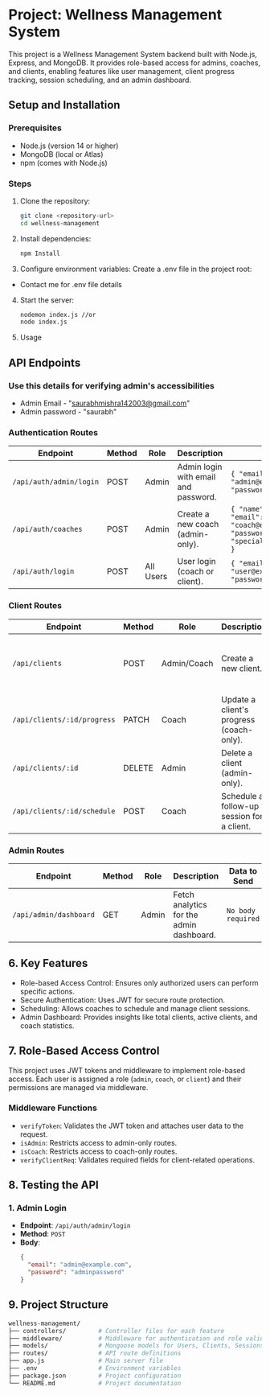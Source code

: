 
# Project: Wellness Management System

This project is a Wellness Management System backend built with Node.js, Express, and MongoDB. It provides role-based access for admins, coaches, and clients, enabling features like user management, client progress tracking, session scheduling, and an admin dashboard.

## Setup and Installation

### Prerequisites
- Node.js (version 14 or higher)
- MongoDB (local or Atlas)
- npm (comes with Node.js)

### Steps
1. Clone the repository:
   ```bash
   git clone <repository-url>
   cd wellness-management
2. Install dependencies:
    ```bash
    npm Install
3. Configure environment variables: Create a .env file in the project root:
- Contact me for .env file details 
4. Start the server:
    ```bash
    nodemon index.js //or
    node index.js
5. Usage
 ## API Endpoints
 ### Use this details for verifying admin's accessibilities
 - Admin Email - "saurabhmishra142003@gmail.com"
 - Admin password - "saurabh"

### Authentication Routes

| Endpoint               | Method | Role    | Description                                        | Data to Send                                         |
|------------------------|--------|---------|----------------------------------------------------|-----------------------------------------------------|
| `/api/auth/admin/login` | POST   | Admin   | Admin login with email and password.               | `{ "email": "admin@example.com", "password": "12345" }` |
| `/api/auth/coaches`     | POST   | Admin   | Create a new coach (admin-only).                   | `{ "name": "Coach Name", "email": "coach@example.com", "password": "12345", "specialization":"cricketer" }` |
| `/api/auth/login`       | POST   | All Users | User login (coach or client).                      | `{ "email": "user@example.com", "password": "12345" }` |

### Client Routes

| Endpoint                     | Method | Role      | Description                                             | Data to Send                                             |
|------------------------------|--------|-----------|---------------------------------------------------------|---------------------------------------------------------|
| `/api/clients`                | POST   | Admin/Coach| Create a new client.                                    | `{ "name": "Client Name", "email": "client@example.com", "phone": "1234567890", "age": 30, "goal": "Weight Loss" }` |
| `/api/clients/:id/progress`  | PATCH  | Coach     | Update a client's progress (coach-only).               | `{ "progressNotes": "Improved significantly.", "weight": 70, "bmi": 24.5 }` |
| `/api/clients/:id`           | DELETE | Admin     | Delete a client (admin-only).                          | `No body required`                                      |
| `/api/clients/:id/schedule`  | POST   | Coach     | Schedule a follow-up session for a client.             | `{ "date": "2024-12-05", "time": "10:00", "sessionType": "Follow-up" }` |

### Admin Routes

| Endpoint                     | Method | Role     | Description                                            | Data to Send                                           |
|------------------------------|--------|----------|--------------------------------------------------------|-------------------------------------------------------|
| `/api/admin/dashboard`       | GET    | Admin    | Fetch analytics for the admin dashboard.              | `No body required`                                    |

## 6. Key Features
- Role-based Access Control: Ensures only authorized users can perform specific actions.
- Secure Authentication: Uses JWT for secure route protection.
- Scheduling: Allows coaches to schedule and manage client sessions.
- Admin Dashboard: Provides insights like total clients, active clients, and coach statistics.

## 7. Role-Based Access Control
This project uses JWT tokens and middleware to implement role-based access. Each user is assigned a role (`admin`, `coach`, or `client`) and their permissions are managed via middleware.

### Middleware Functions
- `verifyToken`: Validates the JWT token and attaches user data to the request.
- `isAdmin`: Restricts access to admin-only routes.
- `isCoach`: Restricts access to coach-only routes.
- `verifyClientReq`: Validates required fields for client-related operations.

## 8. Testing the API
### 1. Admin Login
- **Endpoint**: `/api/auth/admin/login`
- **Method**: `POST`
- **Body**:
  ```json
  {
    "email": "admin@example.com",
    "password": "adminpassword"
  }

## 9. Project Structure
```bash
wellness-management/
├── controllers/         # Controller files for each feature
├── middleware/          # Middleware for authentication and role validation
├── models/              # Mongoose models for Users, Clients, Sessions
├── routes/              # API route definitions
├── app.js               # Main server file
├── .env                 # Environment variables
├── package.json         # Project configuration
└── README.md            # Project documentation








    